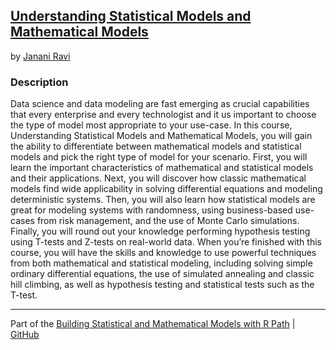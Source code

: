 ## [Understanding Statistical Models and Mathematical Models](https://app.pluralsight.com/library/courses/understanding-statistical-mathematical-models/table-of-contents)
by [Janani Ravi](https://app.pluralsight.com/profile/author/janani-ravi)

### Description
Data science and data modeling are fast emerging as crucial capabilities that every enterprise and every technologist and it us important to choose the type of model most appropriate to your use-case. In this course, Understanding Statistical Models and Mathematical Models, you will gain the ability to differentiate between mathematical models and statistical models and pick the right type of model for your scenario. First, you will learn the important characteristics of mathematical and statistical models and their applications. Next, you will discover how classic mathematical models find wide applicability in solving differential equations and modeling deterministic systems. Then, you will also learn how statistical models are great for modeling systems with randomness, using business-based use-cases from risk management, and the use of Monte Carlo simulations. Finally, you will round out your knowledge performing hypothesis testing using T-tests and Z-tests on real-world data. When you’re finished with this course, you will have the skills and knowledge to use powerful techniques from both mathematical and statistical modeling, including solving simple ordinary differential equations, the use of simulated annealing and classic hill climbing, as well as hypothesis testing and statistical tests such as the T-test.

***

Part of the [Building Statistical and Mathematical Models with R Path](https://app.pluralsight.com/paths/skills/building-statistical-and-mathematical-models-with-r) | [GitHub](https://github.com/nathayoung/pluralsight/tree/master/Skill_Paths/Building_Statistical_and_Mathematical_Models_with_R)